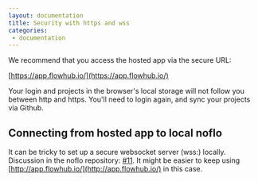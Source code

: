 ```yaml
---
layout: documentation
title: Security with https and wss
categories:
 - documentation
---
```


We recommend that you access the hosted app via the secure URL: 

[https://app.flowhub.io/](https://app.flowhub.io/)

Your login and projects in the browser's local storage will not follow you between http and https. You'll need to login again, and sync your projects via Github.

## Connecting from hosted app to local noflo

It can be tricky to set up a secure websocket server (wss:) locally. Discussion in the noflo repository: [#11](https://github.com/noflo/noflo-nodejs/pull/11). It might be easier to keep using [http://app.flowhub.io/](http://app.flowhub.io/) in this case.
